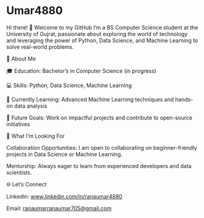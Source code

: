 # Umar4880
Hi there! 👋 Welcome to my GitHub
I’m a BS Computer Science student at the University of Gujrat, passionate about exploring the world of technology and leveraging the power of Python, Data Science, and Machine Learning to solve real-world problems.

🌟 About Me

   🎓 Education: Bachelor’s in Computer Science (in progress)

   💻 Skills: Python, Data Science, Machine Learning

   🌱 Currently Learning: Advanced Machine Learning techniques and hands-on data analysis

   🚀 Future Goals: Work on impactful projects and contribute to open-source initiatives

🤔 What I’m Looking For  

   Collaboration Opportunities: I am open to collaborating on beginner-friendly projects in Data Science or Machine Learning.
   
   Mentorship: Always eager to learn from experienced developers and data scientists.

🌐 Let’s Connect

LinkedIn: www.linkedin.com/in/ranaumar4880

Email: ranaumarranaumar705@gmail.com


